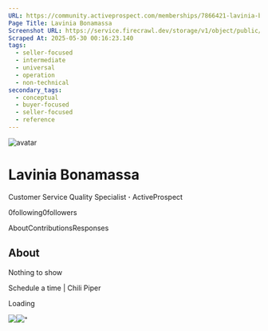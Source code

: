 ```yaml
---
URL: https://community.activeprospect.com/memberships/7866421-lavinia-bonamassa
Page Title: Lavinia Bonamassa
Screenshot URL: https://service.firecrawl.dev/storage/v1/object/public/media/screenshot-d44d00a8-e058-4120-b832-f5ec32d27b85.png
Scraped At: 2025-05-30 00:16:23.140
tags:
  - seller-focused
  - intermediate
  - universal
  - operation
  - non-technical
secondary_tags:
  - conceptual
  - buyer-focused
  - seller-focused
  - reference
---
```


![avatar](https://content2.bloomfire.com/avatars/users/1410206/thumb/thumbnail.png?f=1712152099&Expires=1748567774&Signature=XM3kc8iWC0jCxkJIx23eyBkWyb6L2H4PbYm3kRqOqpqwN-p9SSufg80HO9ze8BemW5lewldPqLtzLEZdDG~FoB2ONAizURxbo0fS6qHKiUgede9K8c4mrhQfSMv7QZ81OhC3gqyz1hoce0uNmZkAGyyoa4ecXRvHCDv7NAK7BrPOT9IQV9MwCCxvvf78Bt6PQ~j-gDRqNqKL545Xmk0gveGJlGLp9BswWN~un80zn1FG2TKTkLQMyUm0zGRmAa9JySZ6aHj3VOEbeby3GosCeRy1v7ZRz3D0yjCTQCGg2KQ6CF97cmKcRLIusriZt2FdPjUu-ygZ96NdF1slfSXSLQ__&Key-Pair-Id=APKAIDFCFZ2UHE5LPIUA)

# Lavinia Bonamassa

Customer Service Quality Specialist **·** ActiveProspect

0following0followers

AboutContributionsResponses

## About

Nothing to show

Schedule a time \| Chili Piper

Loading

![](https://bat.bing.com/action/0?ti=4018451&Ver=2&mid=d2bcb696-b211-48fa-b19a-4af90dad28e8&bo=1&sid=4c1fa6d03ceb11f0a6204bf3e5c080b0&vid=4c1f85a03ceb11f0b0a57b3265c25319&vids=1&msclkid=N&pi=918639831&lg=en-US&sw=1280&sh=1024&sc=24&p=https%3A%2F%2Fcommunity.activeprospect.com%2Fmemberships%2F7866421-lavinia-bonamassa&r=&lt=787&evt=pageLoad&sv=1&cdb=AQAQ&rn=20671)![](https://bat.bing.com/action/0?ti=4018451&Ver=2&mid=d2bcb696-b211-48fa-b19a-4af90dad28e8&bo=2&sid=4c1fa6d03ceb11f0a6204bf3e5c080b0&vid=4c1f85a03ceb11f0b0a57b3265c25319&vids=0&msclkid=N&gtm_tag_source=ua&ec=Client%20ID&el=%2Fmemberships%2F7866421-lavinia-bonamassa&gc=USD&tpp=1&en=Y&p=https%3A%2F%2Fcommunity.activeprospect.com%2Fmemberships%2F7866421-lavinia-bonamassa&sw=1280&sh=1024&sc=24&evt=custom&cdb=AQAQ&rn=335387)"

